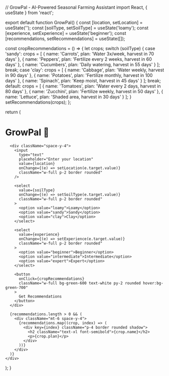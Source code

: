 // GrowPal - AI-Powered Seasonal Farming Assistant
import React, { useState } from 'react';

export default function GrowPal() {
  const [location, setLocation] = useState('');
  const [soilType, setSoilType] = useState('loamy');
  const [experience, setExperience] = useState('beginner');
  const [recommendations, setRecommendations] = useState([]);

  const cropRecommendations = () => {
    let crops;
    switch (soilType) {
      case 'sandy':
        crops = [
          { name: 'Carrots', plan: 'Water 3x/week, harvest in 70 days' },
          { name: 'Peppers', plan: 'Fertilize every 2 weeks, harvest in 60 days' },
          { name: 'Cucumbers', plan: 'Daily watering, harvest in 55 days' }
        ];
        break;
      case 'clay':
        crops = [
          { name: 'Cabbage', plan: 'Water weekly, harvest in 90 days' },
          { name: 'Potatoes', plan: 'Fertilize monthly, harvest in 100 days' },
          { name: 'Spinach', plan: 'Keep moist, harvest in 45 days' }
        ];
        break;
      default:
        crops = [
          { name: 'Tomatoes', plan: 'Water every 2 days, harvest in 80 days' },
          { name: 'Zucchini', plan: 'Fertilize weekly, harvest in 50 days' },
          { name: 'Lettuce', plan: 'Shaded area, harvest in 30 days' }
        ];
    }
    setRecommendations(crops);
  };

  return (
    <div className="p-6 max-w-xl mx-auto">
      <h1 className="text-3xl font-bold mb-4">GrowPal 🌱</h1>

      <div className="space-y-4">
        <input
          type="text"
          placeholder="Enter your location"
          value={location}
          onChange={(e) => setLocation(e.target.value)}
          className="w-full p-2 border rounded"
        />

        <select
          value={soilType}
          onChange={(e) => setSoilType(e.target.value)}
          className="w-full p-2 border rounded"
        >
          <option value="loamy">Loamy</option>
          <option value="sandy">Sandy</option>
          <option value="clay">Clay</option>
        </select>

        <select
          value={experience}
          onChange={(e) => setExperience(e.target.value)}
          className="w-full p-2 border rounded"
        >
          <option value="beginner">Beginner</option>
          <option value="intermediate">Intermediate</option>
          <option value="expert">Expert</option>
        </select>

        <button
          onClick={cropRecommendations}
          className="w-full bg-green-600 text-white py-2 rounded hover:bg-green-700"
        >
          Get Recommendations
        </button>
      </div>

      {recommendations.length > 0 && (
        <div className="mt-6 space-y-4">
          {recommendations.map((crop, index) => (
            <div key={index} className="p-4 border rounded shadow">
              <h2 className="text-xl font-semibold">{crop.name}</h2>
              <p>{crop.plan}</p>
            </div>
          ))}
        </div>
      )}
    </div>
  );
}
